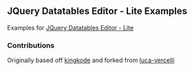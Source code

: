 ## JQuery Datatables Editor - Lite Examples

Examples for [JQuery Datatables Editor - Lite](https://github.com/zack-hable/DataTable-AltEditor)

### Contributions
Originally based off [kingkode](http://kingkode.com/free-datatables-editor-alternative/) and forked from [luca-vercelli](https://github.com/luca-vercelli/DataTable-AltEditor)
